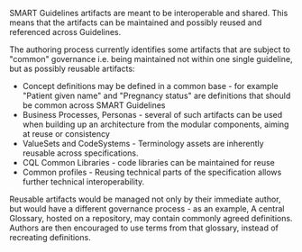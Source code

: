 SMART Guidelines artifacts are meant to be interoperable and shared. This means that the artifacts can be maintained and possibly reused and referenced across Guidelines.

The authoring process currently identifies some artifacts that are subject to "common" governance i.e. being maintained not within one single guideline, but as possibly reusable artifacts:

* Concept definitions may be defined in a common base - for example "Patient given name" and "Pregnancy status" are definitions that should be common across SMART Guidelines
* Business Processes, Personas - several of such artifacts can be used when building up an architecture from the modular components, aiming at reuse or consistency
* ValueSets and CodeSystems - Terminology assets are inherently reusable across specifications.
* CQL Common Libraries - code libraries can be maintained for reuse 
* Common profiles - Reusing technical parts of the specification allows further technical interoperability.


Reusable artifacts would be managed not only by their immediate author, but would have a different governance process - as an example, A central Glossary, hosted on a repository, may contain commonly agreed definitions. Authors are then encouraged to use terms from that glossary, instead of recreating definitions.


